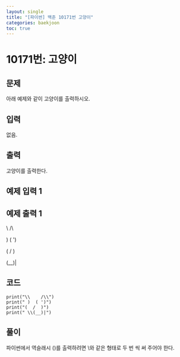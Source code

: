 ```yaml
---
layout: single
title: "[파이썬] 백준 10171번 고양이"
categories: baekjoon
toc: true
---
```

# 10171번: 고양이
## 문제

아래 예제와 같이 고양이를 출력하시오.

## 입력

없음.

## 출력

고양이를 출력한다.

## 예제 입력 1  

## 예제 출력 1  

\    /\

 )  ( ')
 
(  /  )

 \(__)|

## 코드
```
print("\\    /\\")
print(" )  ( ')")
print("(  /  )")
print(" \\(__)|")
```

## 풀이
파이썬에서 역슬래시 (\)를 출력하려면 \\와 같은 형태로 두 번 씩 써 주어야 한다.
